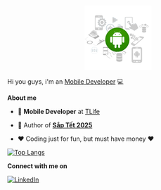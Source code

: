 <p align="center"  target="_blank"><a href="http://thanhnh98.github.io/"><img width="30%" src="./assets/hello.png" /></a></p>

Hi you guys, i'm an [Mobile Developer](https://thanhnh98.github.io/#/) 💻

**About me**

- 💼 **Mobile Developer** at [TLife](https://play.google.com/store/apps/dev?id=5540559479839330036)

- 🎉 Author of [**Sắp Tết 2025**](https://play.google.com/store/apps/details?id=com.thanh_nguyen.tet_count_down)

- ❤️ Coding just for fun, but must have money ❤️

  

[![Top Langs](https://github-readme-stats.vercel.app/api/top-langs/?username=thanhnh98&layout=compact&theme=tokyonight)](https://github.com/anuraghazra/github-readme-stats)
  
**Connect with me on**

<a href="https://www.linkedin.com/in/thanh-nguyen-hoai-512616181/"><img src="https://img.shields.io/badge/linkedin-%230077B5.svg?style=for-the-badge&logo=linkedin&logoColor=white" alt="LinkedIn"/></a>
<!-- 
![thanhnh98's GitHub stats](https://github-readme-stats.vercel.app/api?username=thanhnh98&show_icons=true&theme=tokyonight)


[![Top Langs](https://github-readme-stats.vercel.app/api/top-langs/?username=thanhnh98&layout=compact&theme=tokyonight)](https://github.com/anuraghazra/github-readme-stats)
 -->
